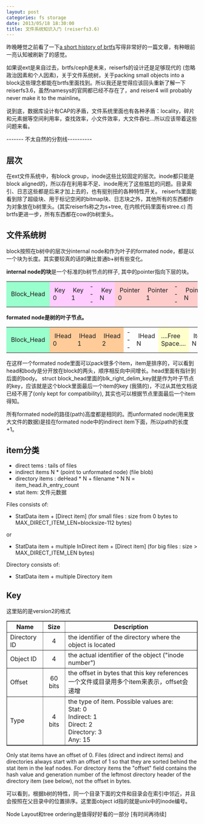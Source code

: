 ```yaml
---
layout: post
categories: fs storage
date: 2013/05/18 18:30:00
title: 文件系统知识入门 (reiserfs3.6)
---
```


昨晚睡觉之前看了一下[a short history of brtfs](http://lwn.net/Articles/342892/)写得非常好的一篇文章，有种眼前一亮认知被刷新了的感觉。

如果说ext是来自过去，brtfs/ceph是未来，reiserfs的设计还是足够现代的 (忽略政治因素和个人因素)，关于文件系统树，关于packing small objects into a block这些理念都能在brtfs里面找到。所以我还是觉得应该回头重新了解一下reiserfs3.6，虽然namesys的官网都已经不存在了，and reiser4 will probably never make it to the mainline。

说到底，数据库设计有CAP的矛盾，文件系统里面也有各种矛盾：locality，碎片和元素据等空间利用率，查找效率，小文件效率，大文件吞吐...所以应该带着这些问题来看。

------- 不太自然的分割线----------

层次
--------
在ext文件系统中，有block group，inode这些比较固定的层次。inode都只能是block aligned的，所以存在利用率不足、inode用光了这些尴尬的问题。目录索引、日志这些都是后来才加上去的，也有挺别扭的各种特性开关。
reiserfs里面能看到除了超级块、用于标记空闲的bitmap块、日志块之外，其他所有的东西都作为对象放在b树里头。(其实reiserfs称之为s+tree, 在内核代码里面有stree.c)
而brtfs更进一步，所有东西都在cow的b树里头。

文件系统树
--------------------
block按照在b树中的层次分internal node和作为叶子的formated node，都是以一个块为长度。其实要较真的话的确比普通b+树有些变化。

<b>internal node的块</b>是一个标准的b树节点的样子, 其中的pointer指向下层的块。
<table>
<tr bgcolor="#FFCCCC">
<td bgcolor="#99FFCC">&nbsp;Block_Head&nbsp;</td>
<td bgcolor="#FFCCFF">&nbsp;Key 0</td>
<td bgcolor="#FFCCFF">&nbsp;Key 1</td>
<td bgcolor="#FFCCFF">---</td>
<td bgcolor="#FFCCFF">&nbsp;Key N</td>
<td bgcolor="#FFCCCC">&nbsp;Pointer 0</td>
<td>&nbsp;Pointer 1</td>
<td>---</td>
<td>&nbsp;Pointer N</td>
<td>&nbsp; Pointer N+1</td>
<td bgcolor="#FFFFCC">....Free Space....</td>
</tr>
</table>

<b>formated node是树的叶子节点。</b>
<table>
<tr>
<td bgcolor="#99FFCC">&nbsp;Block_Head&nbsp;</td>
<td bgcolor="#FFCC99">&nbsp;IHead 0</td>
<td bgcolor="#FFCC99">&nbsp;IHead 1&nbsp;</td>
<td bgcolor="#FFCC99">&nbsp;IHead 2</td>
<td>---</td>
<td>&nbsp;IHead N</td>
<td bgcolor="#FFFFCC">....Free Space....</td>
<td>&nbsp;Item N&nbsp;</td>
<td>---</td>
<td>&nbsp;Item 2</td>
<td>&nbsp;Item 1</td>
<td>&nbsp;Item 0</td>
</tr></table>

在这样一个formated node里面可以pack很多个item，item是排序的，可以看到head和body是分开放在block的两头，顺序相反向中间增长。head里面有指针到后面的body。
struct block_head里面的blk_right_delim_key就是作为叶子节点的key，应该就是这个block里面最后一个item的key (我猜的)，不过从其他文档说
已经不用了(only kept for compatibility), 其实也可以根据节点里面最后一个item得知。

所有formated node的路径(path)高度都是相同的。而unformated node(用来放大文件的数据)是挂在formated node中的indirect item下面，所以path的长度+1。

item分类
--------

* direct tems  :  tails of files
* indirect items  N * (point to unformated node) (file blob)
* directory items :  deHead * N + filename * N 
 N = item_head.ih_entry_count
* stat item: 文件元数据

Files consists of:

* StatData item + [Direct item]                      (for small files : size from 0 bytes to MAX_DIRECT_ITEM_LEN=blocksize-112 bytes)

or

* StatData item + multiple InDirect item  + [Direct item]      (for big files     : size    > MAX_DIRECT_ITEM_LEN bytes)

Directory consists of:

* StatData item + multiple Directory item 


Key
-------
这里贴的是version2的格式
<table border="1">
<thead>
<tr>
	<th> Name </th>
	<th> Size </th>
	<th> Description </th>
</tr>
</thead>
<tbody>
<tr>
	<td> Directory ID </td>
	<td align="center">  4 </td>
	<td>  the identifier of the directory where the object is located </td>
</tr>
<tr>
	<td> Object ID </td>
	<td align="center">  4 </td>
	<td>  the actual identifier of the object ("inode number") </td>
</tr>
<tr>
	<td> Offset </td>
	<td align="center">  60 bits </td>
	<td>  the offset in bytes that this key references 一个文件或目录用多个item来表示，offset会递增 </td>
</tr>
<tr>
	<td> Type </td>
	<td align="center">  4 bits </td>
	<td>  the type of item. Possible values are:<br>Stat: 0<br>Indirect: 1<br>Direct: 2<br>Directory: 3<br>Any: 15 </td>
</tr>
</tbody>
</table>

 Only stat items have an offset of 0. Files (direct and indirect items) and directories always start with an offset of 1 so that they are sorted behind the stat item in the leaf nodes. For directory items the "offset" field contains the hash value and generation number of the leftmost directory header of the directory item (see below), not the offset in bytes.

可以看到，根据b树的特性，同一个目录下面的文件和目录会在索引中邻近，并且会按照在父目录中的位置排序。这里面object id指的就是unix中的inode编号。

Node Layout和tree ordering是值得好好看的一部分
[有时间再待续]

